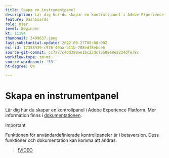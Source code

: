 ```yaml
---
title: Skapa en instrumentpanel
description: Lär dig hur du skapar en kontrollpanel i Adobe Experience Platform.
feature: Dashboards
role: User
level: Beginner
kt: 11194
thumbnail: 3409637.jpeg
last-substantial-update: 2022-09-27T00:00:00Z
exl-id: 17358939-c976-40aa-b11b-708edf8ebce6
source-git-commit: cc7a77c4dd380ae1bc23dc75608e8e2224dfe78c
workflow-type: tm+mt
source-wordcount: '53'
ht-degree: 0%

---
```


# Skapa en instrumentpanel

Lär dig hur du skapar en kontrollpanel i Adobe Experience Platform. Mer information finns i [dokumentationen](https://experienceleague.adobe.com/docs/experience-platform/dashboards/user-defined-dashboards.html).

>[!IMPORTANT]
>
>Funktionen för användardefinierade kontrollpaneler är i betaversion. Dess funktioner och dokumentation kan komma att ändras.

>[!VIDEO](https://video.tv.adobe.com/v/3409637/?quality=12&learn=on)
